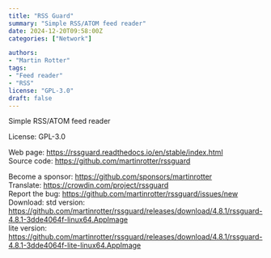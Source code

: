 ```yaml
---
title: "RSS Guard"
summary: "Simple RSS/ATOM feed reader"
date: 2024-12-20T09:58:00Z
categories: ["Network"]

authors:
- "Martin Rotter"
tags: 
- "Feed reader"
- "RSS"
license: "GPL-3.0"
draft: false
---
```


Simple RSS/ATOM feed reader

License: GPL-3.0

Web page: <https://rssguard.readthedocs.io/en/stable/index.html>  
Source code: <https://github.com/martinrotter/rssguard>

Become a sponsor: <https://github.com/sponsors/martinrotter>  
Translate: <https://crowdin.com/project/rssguard>  
Report the bug: <https://github.com/martinrotter/rssguard/issues/new>  
Download:   std version: <https://github.com/martinrotter/rssguard/releases/download/4.8.1/rssguard-4.8.1-3dde4064f-linux64.AppImage>  
            lite version: <https://github.com/martinrotter/rssguard/releases/download/4.8.1/rssguard-4.8.1-3dde4064f-lite-linux64.AppImage>
